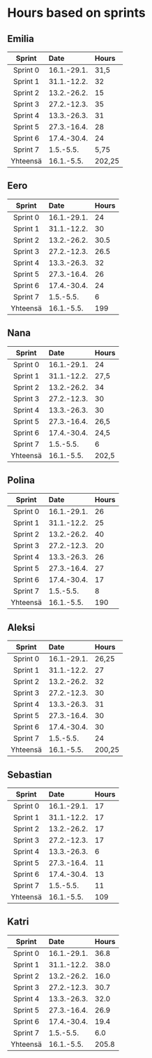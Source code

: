 # Hours based on sprints
## Emilia

| Sprint | Date | Hours|
| :----:|:-----| :-----|
|Sprint 0| 16.1.-29.1. | 31,5 |
|Sprint 1| 31.1.-12.2. | 32 |
|Sprint 2| 13.2.-26.2. | 15 |
|Sprint 3| 27.2.-12.3. | 35 |
|Sprint 4| 13.3.-26.3. | 31 |
|Sprint 5| 27.3.-16.4. | 28 |
|Sprint 6| 17.4.-30.4. | 24 |
|Sprint 7| 1.5.-5.5. | 5,75 |
|Yhteensä| 16.1.-5.5. | 202,25|


## Eero
|Sprint| Date | Hours|
| :----:|:-----| :-----|
|Sprint 0| 16.1.-29.1. | 24 |
|Sprint 1| 31.1.-12.2. | 30 |
|Sprint 2| 13.2.-26.2. | 30.5 |
|Sprint 3| 27.2.-12.3. | 26.5 |
|Sprint 4| 13.3.-26.3. | 32 |
|Sprint 5| 27.3.-16.4. | 26 |
|Sprint 6| 17.4.-30.4. | 24 |
|Sprint 7| 1.5.-5.5. | 6|
|Yhteensä| 16.1.-5.5. | 199 |

## Nana
|Sprint| Date | Hours|
| :----:|:-----| :-----|
|Sprint 0| 16.1.-29.1. | 24 |
|Sprint 1| 31.1.-12.2. | 27,5 |
|Sprint 2| 13.2.-26.2. | 34 |
|Sprint 3| 27.2.-12.3. | 30 |
|Sprint 4| 13.3.-26.3. | 30 |
|Sprint 5| 27.3.-16.4. | 26,5 |
|Sprint 6| 17.4.-30.4. | 24,5 |
|Sprint 7| 1.5.-5.5. | 6 |
|Yhteensä| 16.1.-5.5. | 202,5 |

## Polina
|Sprint| Date | Hours|
| :----:|:-----| :-----|
|Sprint 0| 16.1.-29.1. |26 |
|Sprint 1| 31.1.-12.2. | 25|
|Sprint 2| 13.2.-26.2. |40 |
|Sprint 3| 27.2.-12.3. | 20|
|Sprint 4| 13.3.-26.3. |26 |
|Sprint 5| 27.3.-16.4. |27 |
|Sprint 6| 17.4.-30.4. |17 |
|Sprint 7| 1.5.-5.5. | 8|
|Yhteensä| 16.1.-5.5. |190 |

## Aleksi
|Sprint| Date | Hours|
| :----:|:-----| :-----|
|Sprint 0| 16.1.-29.1. |26,25|
|Sprint 1| 31.1.-12.2. |27|
|Sprint 2| 13.2.-26.2. |32|
|Sprint 3| 27.2.-12.3. |30|
|Sprint 4| 13.3.-26.3. |31|
|Sprint 5| 27.3.-16.4. |30|
|Sprint 6| 17.4.-30.4. |30|
|Sprint 7| 1.5.-5.5. |24|
|Yhteensä| 16.1.-5.5. |200,25|

## Sebastian
|Sprint| Date | Hours|
| :----:|:-----| :-----|
|Sprint 0| 16.1.-29.1. |17|
|Sprint 1| 31.1.-12.2. |17|
|Sprint 2| 13.2.-26.2. |17|
|Sprint 3| 27.2.-12.3. |17|
|Sprint 4| 13.3.-26.3. |6|
|Sprint 5| 27.3.-16.4. |11|
|Sprint 6| 17.4.-30.4. |13|
|Sprint 7| 1.5.-5.5. |11|
|Yhteensä| 16.1.-5.5. |109|

## Katri
|Sprint| Date | Hours|
| :----:|:-----| :-----|
|Sprint 0| 16.1.-29.1. |36.8|
|Sprint 1| 31.1.-12.2. |38.0|
|Sprint 2| 13.2.-26.2. |16.0|
|Sprint 3| 27.2.-12.3. |30.7|
|Sprint 4| 13.3.-26.3. |32.0|
|Sprint 5| 27.3.-16.4. |26.9|
|Sprint 6| 17.4.-30.4. |19.4|
|Sprint 7| 1.5.-5.5. |6.0|
|Yhteensä| 16.1.-5.5. |205.8|



